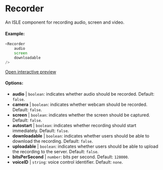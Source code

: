 # Recorder

An ISLE component for recording audio, screen and video.

#### Example:

``` js
<Recorder 
    audio
    screen
    downloadable
/>
``` 

[Open interactive preview](https://isle.heinz.cmu.edu/components/recorder/)

#### Options:

* __audio__ | `boolean`: indicates whether audio should be recorded. Default: `false`.
* __camera__ | `boolean`: indicates whether webcam should be recorded. Default: `false`.
* __screen__ | `boolean`: indicates whether the screen should be captured. Default: `false`.
* __autostart__ | `boolean`: indicates whether recording should start immediately. Default: `false`.
* __downloadable__ | `boolean`: indicates whether users should be able to download the recording. Default: `false`.
* __uploadable__ | `boolean`: indicates whether users should be able to upload the recording to the server. Default: `false`.
* __bitsPerSecond__ | `number`: bits per second. Default: `128000`.
* __voiceID__ | `string`: voice control identifier. Default: `none`.
